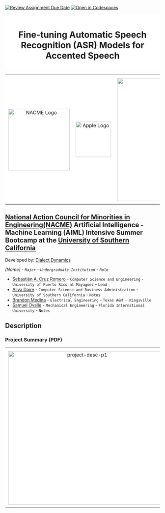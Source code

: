 [![Review Assignment Due Date](https://classroom.github.com/assets/deadline-readme-button-22041afd0340ce965d47ae6ef1cefeee28c7c493a6346c4f15d667ab976d596c.svg)](https://classroom.github.com/a/ol4GAg0d)
[![Open in Codespaces](https://classroom.github.com/assets/launch-codespace-2972f46106e565e64193e422d61a12cf1da4916b45550586e14ef0a7c637dd04.svg)](https://classroom.github.com/open-in-codespaces?assignment_repo_id=15423638)
<!--
Name of your teams' final project
-->
<div align="center" style="background-color: white; padding: 10px;">
  <h1>
    Fine-tuning Automatic Speech Recognition (ASR) Models for Accented Speech
  </h1>
</div>

<table align="center" style="background-color: white; border-collapse: collapse;">
  <tr>
    <td align="center" style="padding: 10px; border: none;">
      <img src="https://mma.prnewswire.com/media/967123/NACME_Logo.jpg" alt="NACME Logo" width="200">
    </td>
    <td align="center" style="padding: 10px; border: none;">
      <img src="https://upload.wikimedia.org/wikipedia/commons/f/fa/Apple_logo_black.svg" alt="Apple Logo" width="115">
    </td>
    <td align="center" style="padding: 10px; border: none;">
      <img src="https://1000logos.net/wp-content/uploads/2020/10/University-of-Southern-California-logo.png" alt="USC Logo" width="400">
    </td>
  </tr>
</table>

## [National Action Council for Minorities in Engineering(NACME)](https://www.nacme.org) Artificial Intelligence - Machine Learning (AIML) Intensive Summer Bootcamp at the [University of Southern California](https://viterbischool.usc.edu)

<!--
List all of the members who developed the project and
link to each members respective GitHub profile
-->
Developed by: [Dialect Dynamics](https://github.com/orgs/NACME-AIML-2024/teams/dialect-dynamics)

*[Name] - `Major` - `Undergraduate Institution` - `Role`*

- [Sebastián A. Cruz Romero](https://github.com/romerocruzsa) - `Computer Science and Engineering` - `University of Puerto Rico at Mayagüez` - `Lead`
- [Aliya Daire](https://github.com/aliya-daire) - `Computer Science and Business Administration` - `University of Southern California` - `Notes`
- [Brandon Medina](https://github.com/bj-khaled) - `Electrical Engineering` - `Texas A&M - Kingsville` 
- [Samuel Ovalle](https://github.com/edrop7) - `Mechanical Engineering` - `Florida International University` - `Notes`

## Description
<!--
Give a short description on what your project accomplishes and what tools is uses. In addition, you can drop screenshots directly into your README file to add them to your README. Take these from your presentations.
-->
### Project Summary (PDF)
<table align="center" style="background-color: white; border-collapse: collapse;">
  <tr>
    <td align="center" style="padding: 10px; border: none;">
      <img src="https://github.com/user-attachments/assets/43231258-1ec4-4aec-afb0-a2e8b76ac270" alt="project-desc-p1" width="499">
    </td>
    <td align="center" style="padding: 10px; border: none;">
      <img src="https://github.com/user-attachments/assets/b4264e13-d3b8-4d29-ad5b-c0580dcb8e5e" alt="project-desc-p2" width="499">
    </td>
  </tr>
</table>

<!--## Usage instructions
Give details on how to install fork and install your project. You can get all of the python dependencies for your project by typing `pip3 freeze requirements.txt` on the system that runs your project. Add the generated `requirements.txt` to this repo.
1. Fork this repo
2. Change directories into your project
3. On the command line, type `pip3 install requirements.txt`
4. ....

-->
